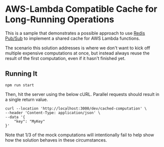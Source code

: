# AWS-Lambda Compatible Cache for Long-Running Operations

This is a sample that demonstrates a possible approach to use [Redis Pub/Sub](https://redis.io/docs/interact/pubsub/) to implement a shared cache for AWS Lambda functions.

The scenario this solution addresses is where we don't want to kick off multiple expensive computations at once, but instead always reuse the result of the first computation, even if it hasn't finished yet.

## Running It

`npm run start`

Then, hit the server using the below cURL. Parallel requests should result in a single return value.

```shell
curl --location 'http://localhost:3000/dev/cached-computation' \
--header 'Content-Type: application/json' \
--data '{
    "key": "MyKey"
}'
```

Note that 1/3 of the mock computations will intentionally fail to help show how the solution behaves in these circumstances.